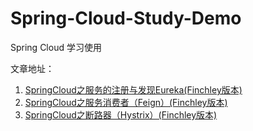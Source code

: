 # Spring-Cloud-Study-Demo
Spring Cloud 学习使用

文章地址：<br/>
1. [SpringCloud之服务的注册与发现Eureka(Finchley版本)](https://liuyanzhao.com/8565.html)  <br/>
2. [SpringCloud之服务消费者（Feign）(Finchley版本)](https://liuyanzhao.com/8576.html)  <br/>
3. [SpringCloud之断路器（Hystrix）(Finchley版本)](https://liuyanzhao.com/8582.html)
